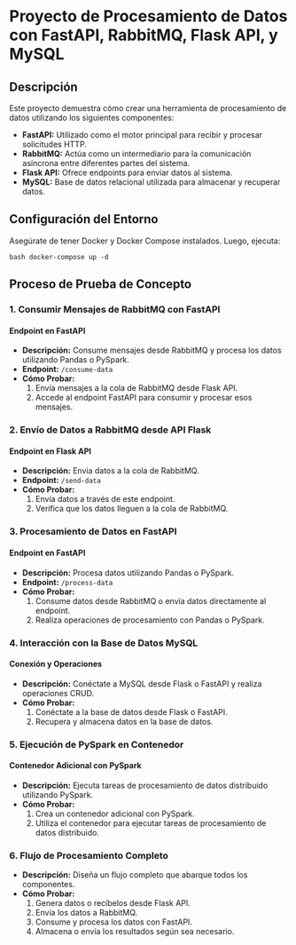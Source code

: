 # Proyecto de Procesamiento de Datos con FastAPI, RabbitMQ, Flask API, y MySQL

## Descripción
Este proyecto demuestra cómo crear una herramienta de procesamiento de datos utilizando los siguientes componentes:

- **FastAPI:** Utilizado como el motor principal para recibir y procesar solicitudes HTTP.
- **RabbitMQ:** Actúa como un intermediario para la comunicación asíncrona entre diferentes partes del sistema.
- **Flask API:** Ofrece endpoints para enviar datos al sistema.
- **MySQL:** Base de datos relacional utilizada para almacenar y recuperar datos.

## Configuración del Entorno
Asegúrate de tener Docker y Docker Compose instalados. Luego, ejecuta:

```bash docker-compose up -d```

## Proceso de Prueba de Concepto

### 1. Consumir Mensajes de RabbitMQ con FastAPI

#### Endpoint en FastAPI
- **Descripción:** Consume mensajes desde RabbitMQ y procesa los datos utilizando Pandas o PySpark.
- **Endpoint:** `/consume-data`
- **Cómo Probar:**
  1. Envía mensajes a la cola de RabbitMQ desde Flask API.
  2. Accede al endpoint FastAPI para consumir y procesar esos mensajes.

### 2. Envío de Datos a RabbitMQ desde API Flask

#### Endpoint en Flask API
- **Descripción:** Envia datos a la cola de RabbitMQ.
- **Endpoint:** `/send-data`
- **Cómo Probar:**
  1. Envía datos a través de este endpoint.
  2. Verifica que los datos lleguen a la cola de RabbitMQ.

### 3. Procesamiento de Datos en FastAPI

#### Endpoint en FastAPI
- **Descripción:** Procesa datos utilizando Pandas o PySpark.
- **Endpoint:** `/process-data`
- **Cómo Probar:**
  1. Consume datos desde RabbitMQ o envía datos directamente al endpoint.
  2. Realiza operaciones de procesamiento con Pandas o PySpark.

### 4. Interacción con la Base de Datos MySQL

#### Conexión y Operaciones
- **Descripción:** Conéctate a MySQL desde Flask o FastAPI y realiza operaciones CRUD.
- **Cómo Probar:**
  1. Conéctate a la base de datos desde Flask o FastAPI.
  2. Recupera y almacena datos en la base de datos.

### 5. Ejecución de PySpark en Contenedor

#### Contenedor Adicional con PySpark
- **Descripción:** Ejecuta tareas de procesamiento de datos distribuido utilizando PySpark.
- **Cómo Probar:**
  1. Crea un contenedor adicional con PySpark.
  2. Utiliza el contenedor para ejecutar tareas de procesamiento de datos distribuido.

### 6. Flujo de Procesamiento Completo

- **Descripción:** Diseña un flujo completo que abarque todos los componentes.
- **Cómo Probar:**
  1. Genera datos o recíbelos desde Flask API.
  2. Envía los datos a RabbitMQ.
  3. Consume y procesa los datos con FastAPI.
  4. Almacena o envía los resultados según sea necesario.


